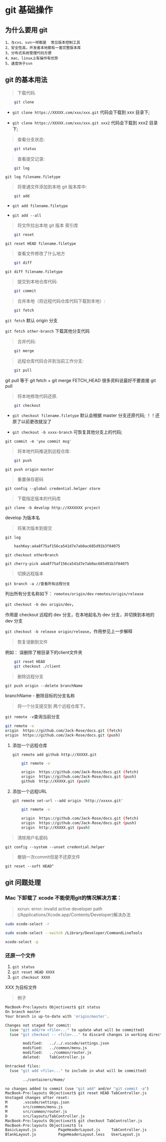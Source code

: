 # git 基础操作

## 为什么要用 git

    1、与cvs、svn一样都是  常见版本控制工具
    2、安全性高，开发者本地都有一套完整版本库
    3、分布式系统管理代码方便
    4、mac、linux上有操作有优势
    5、速度快于svn

## git 的基本用法

> 下载代码.

```bash
    git clone
```

- `git clone https://XXXXX.com/xxx/xxx.git` 代码会下载到 xxx 目录下;

- `git clone https://XXXXX.com/xxx/xxx.git xxx2` 代码会下载到 xxx2 目录下;

> 查看分支状态:

```bash
    git status
```

> 查看提交记录:

```bash
    git log
```

`git log filename.filetype`

> 将普通文件添加到本地 git 版本库中:

```bash
    git add
```

- `git add filename.filetype`

- `git add --all`

> 将文件拉出本地 git 版本 索引库

```bash
    git reset
```

`git reset HEAD filename.filetype`

> 查看文件修改了什么地方

```bash
    git diff
```

`git diff filename.filetype`

> 提交到本地仓库代码:

```bash
    git commit
```

> 合并本地（将远程代码仓库代码下载到本地）:

```bash
    git fetch
```

`git fetch` 默认 origin 分支

`git fetch other-branch` 下载其他分支代码

> 合并代码:

```bash
    git merge
```

> 远程仓库代码合并到当前工作分支:

```bash
    git pull
```

git pull 等于 git fetch + git merge FETCH_HEAD 很多资料说最好不要直接 git pull

> 将本地修改代码还原.

```bash
    git checkout
```

- `git checkout filename.filetype` 默认会根据 master 分支还原代码; ！！还原了以前更改就没了

- `git checkout -b xxxx-branch` 可恢复其他分支上的代码;

`git commit -m 'you commit msg'`

> 将本地代码推送到远程仓库:

```bash
    git push
```

`git push origin master`

> 重置保存密码

`git config --global credential.helper store`

> 下载指定版本的代码库

`git clone -b develop http://XXXXXXX project`

develop 为版本名

> 将某次版本到提交

`git log`

```bash
    hashKey:a4a8f75af156ca541d7e7ab0ac685d91b3f84075
```

`git checkout otherBranch`

`git cherry-pick a4a8f75af156ca541d7e7ab0ac685d91b3f84075`

> 切换远程版本

`git branch -a //查看所有远程分支`

列出所有分支名称如下：
`remotes/origin/dev`
`remotes/origin/release`

`git checkout -b dev origin/dev`，

作用是 checkout 远程的 dev 分支，在本地起名为 dev 分支，并切换到本地的 dev 分支

`git checkout -b release origin/release`，作用参见上一步解释

> 恢复误删到文件

例如： 误删除了根目录下的client文件夹

``` bash
    git reset HEAD
    git checkout ./client
```

> 删除远程分支

`git push origin --delete branchName`

branchName - 删除目标的分支名称

> 将一个分支提交到 两个远程仓库下。

`git remote -v`查询当前分支

```bash
git remote -v
origin  https://github.com/Jack-Rose/docs.git (fetch)
origin  https://github.com/Jack-Rose/docs.git (push)
```

  1. 添加一个远程仓库

      `git remote add github http://XXXXX.git`

      ```bash
          git remote -v

          origin  https://github.com/Jack-Rose/docs.git (fetch)
          origin  https://github.com/Jack-Rose/docs.git (push)
          github  http://XXXXX.git (push)
      ```
  2. 添加一个远程URL

      `git remote set-url --add origin 'http://xxxxx.git'`

      ```bash
          git remote -v

          origin  https://github.com/Jack-Rose/docs.git (fetch)
          origin  https://github.com/Jack-Rose/docs.git (push)
          origin  http://XXXXX.git (push)
      ```

> 清除用户名密码

`git config --system --unset credential.helper`

> 撤销一次commit但是不还原文件

`git reset --soft HEAD^`

## git 问题处理

### Mac 下卸载了 xcode 不能使用git的情况解决方案：

> xcrun: error: invalid active developer path (/Applications/Xcode.app/Contents/Developer)解决办法

```bash
sudo xcode-select -r

sudo xcode-select --switch /Library/Developer/CommandLineTools

xcode-select -p
```


### 还原一个文件

1. `git status`
2. `git reset HEAD XXXX`
3. `git checkout XXXX`

XXX 为目标文件

> 例子

```bash
MacBook-Pro:layouts Objectivezt$ git status
On branch master
Your branch is up-to-date with 'origin/master'.

Changes not staged for commit:
  (use "git add/rm <file>..." to update what will be committed)
  (use "git checkout -- <file>..." to discard changes in working directory)

        modified:   ../../.vscode/settings.json
        modified:   ../common/menu.js
        modified:   ../common/router.js
        deleted:    TabController.js

Untracked files:
  (use "git add <file>..." to include in what will be committed)

        ../containers/Home/

no changes added to commit (use "git add" and/or "git commit -a")
MacBook-Pro:layouts Objectivezt$ git reset HEAD TabController.js
Unstaged changes after reset:
M       .vscode/settings.json
M       src/common/menu.js
M       src/common/router.js
D       src/layouts/TabController.js
MacBook-Pro:layouts Objectivezt$ git checkout TabController.js
MacBook-Pro:layouts Objectivezt$ ls
BasicLayout.js          PageHeaderLayout.js     TabController.js        UserLayout.less
BlankLayout.js          PageHeaderLayout.less   UserLayout.js

```
